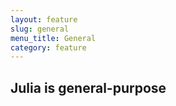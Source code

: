 ```yaml
---
layout: feature
slug: general
menu_title: General
category: feature
---
```

## Julia is general-purpose
